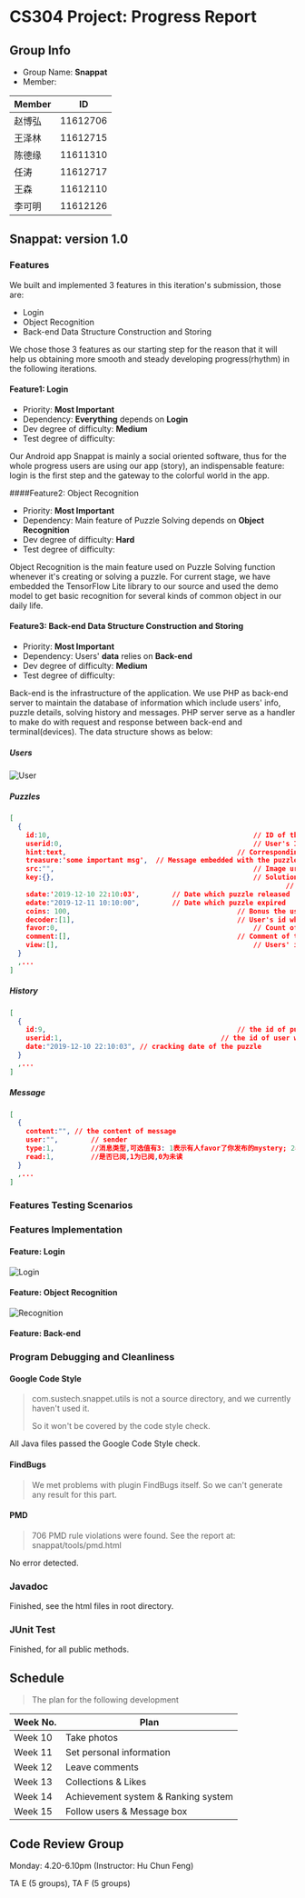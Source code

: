 CS304 Project: Progress Report
=======

## Group Info

* Group Name: **Snappat**
* Member:

| Member |    ID    |
| ----- | ------ |
| 赵博弘 | 11612706 |
| 王泽林 | 11612715 |
| 陈德缘 | 11611310 |
|  任涛  | 11612717 |
|  王森  | 11612110 |
| 李可明 | 11612126 |

## Snappat: version 1.0

### Features

We built and implemented 3 features in this iteration's submission, those are:

* Login
* Object Recognition
* Back-end Data Structure Construction and Storing

We chose those 3 features as our starting step for the reason that it will help us obtaining more smooth and steady developing progress(rhythm) in the following iterations.

#### Feature1: Login

* Priority: **Most Important**
* Dependency: **Everything** depends on **Login**
* Dev degree of difficulty: **Medium**
* Test degree of difficulty:

Our Android app Snappat is mainly a social oriented software, thus for the whole progress users are using our app (story), an indispensable feature: login is the first step and the gateway to the colorful world in the app.

####Feature2: Object Recognition

* Priority: **Most Important**
* Dependency: Main feature of Puzzle Solving depends on **Object Recognition**
* Dev degree of difficulty: **Hard**
* Test degree of difficulty: 

Object Recognition is the main feature used on Puzzle Solving function whenever it's creating or solving a puzzle. For current stage, we have embedded the TensorFlow Lite library to our source and used the demo model to get basic recognition for several kinds of common object in our daily life.

#### Feature3: Back-end Data Structure Construction and Storing

- Priority: **Most Important**
- Dependency: Users' **data** relies on **Back-end**
- Dev degree of difficulty: **Medium**
- Test degree of difficulty: 

Back-end is the infrastructure of the application. We use PHP as back-end server to maintain the database of information which include users' info, puzzle details, solving history and messages. PHP server serve as a handler to make do with request and response between back-end and terminal(devices). The data structure shows as below:

##### Users

![User](https://i.loli.net/2019/04/20/5cba843062264.png)

##### Puzzles

```json
[
  {
    id:10,													// ID of the puzzle
    userid:0,												// User's ID to whom the puzzle belongs
    hint:text, 											// Corresponding hint of the puzzle
    treasure:'some important msg',	// Message embedded with the puzzle
    src:"",													// Image url of the puzzle
    key:{},													// Solution to the puzzle, represented by a dictionary
    																// containing key-value pairs
    sdate:'2019-12-10 22:10:03', 		// Date which puzzle released
    edate:"2019-12-11 10:10:00", 		// Date which puzzle expired
    coins: 100,											// Bonus the user will obtain when sovled the puzzle
    decoder:[1], 										// User's id who solved the puzzle
    favor:0, 												// Count of likes for the puzzle
    comment:[], 										// Comment of the puzzle
    view:[], 												// Users' id who have view the puzzle
  }
  ,...
]
```

##### History

```json
[
  {
    id:9,												// the id of puzzle which had been solved
    userid:1,										// the id of user which the puzzle belongs to
    date:"2019-12-10 22:10:03", // cracking date of the puzzle
  }
  ,...
]
```

##### Message

```json
[
  {
    content:"",	// the content of message
    user:"",		// sender
    type:1,			//消息类型,可选值有3: 1表示有人favor了你发布的mystery; 2表示有人comment了你的mystery; 3表示有人解开了你的mystery
    read:1, 		//是否已阅,1为已阅,0为未读
  }
  ,...
]
```

### Features Testing Scenarios



### Features Implementation

#### Feature: Login

![Login](https://i.loli.net/2019/04/20/5cbb196f74151.png)

#### Feature: Object Recognition

![Recognition](https://i.loli.net/2019/04/20/5cbb1a39b62d8.png)

#### Feature: Back-end



### Program Debugging and Cleanliness

#### Google Code Style

> com.sustech.snappet.utils is not a source directory, and we currently haven't used it.
>
> So it won't be covered by the code style check. 

All Java files passed the Google Code Style check.

#### FindBugs

> We met problems with plugin FindBugs itself. So we can't generate any result for this part.

#### PMD

> 706 PMD rule violations were found. See the report at: snappat/tools/pmd.html

No error detected.

### Javadoc

Finished, see the html files in root directory.

### JUnit Test

Finished, for all public methods.

## Schedule

> The plan for the following development

| Week No. | Plan                                |
| -------- | ----------------------------------- |
| Week 10  | Take photos                         |
| Week 11  | Set personal information            |
| Week 12  | Leave comments                      |
| Week 13  | Collections & Likes                 |
| Week 14  | Achievement system & Ranking system |
| Week 15  | Follow users &  Message box         |

## Code Review Group

Monday: 4.20-6.10pm (Instructor: Hu Chun Feng) 

TA E (5 groups), TA F (5 groups) 